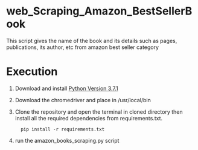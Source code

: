 # web_Scraping_Amazon_BestSellerBook
This script gives the name of the book and its details such as pages, publications, its author, etc from amazon best seller category

# Execution

1) Download and install [Python Version 3.7.1](https://www.python.org/downloads/release/python-371/)
2) Download the chromedriver and place in /usr/local/bin 

3) Clone the repository and open the terminal in cloned directory then install all the required dependencies from requirements.txt.
    
         pip install -r requirements.txt 

4) run the amazon_books_scraping.py script     
    
    
 
